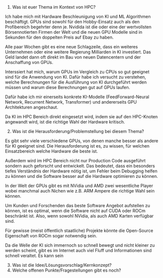 1. Was ist euer Thema im Kontext von HPC?

Ich habe mich mit Hardware Beschleunigung von KI und ML Algorithmen
beschäftigt. GPUs sind sowohl für den Hobby-Einsatz auch als den
Profibereich begehrter denn je. Nvidida ist die oder eine der
wertvollsten Börsennotierten Firmen der Welt und die neuen GPU Modelle
sind in Sekunden für den doppelten Preis auf Ebay zu haben.

Alle paar Wochen gibt es eine neue Schlagzeile, dass ein weiteres Unternehmen
oder eine weitere Regierung Milliarden in KI investiert. Das Geld
landet dann oft direkt im Bau von neuen Datencentern und
der Anschaffung von GPUs.

Interssiert hat mich, warum GPUs im Vergleich zu CPUs so gut geeignet
sind für die Anwendung von KI. Dafür habe ich versucht zu verstehen,
welche Berechnungen für die Ausführung von KI durchgeführt werden
müssen und warum diese Berechnungen gut auf GPUs laufen.

Dafür habe ich mir einerseits konkrete KI-Modelle (FeedForward-Neural Network,
Recurrent Network, Transformer) und andererseits GPU Architekturen angeschaut.

Da KI im HPC Bereich direkt eingesetzt wird, indem sie auf den HPC-Knoten
angewandt wird, ist die richtige Wahl der Hardware kritisch.

2. Was ist die Herausforderung/Problemstellung bei diesem Thema?

Es gibt sehr viele verschiedene GPUs, von denen manche besser als
andere für KI geeignet sind. Die Herausforderung ist es, zu wissen,
für welchen Einsatzbereich welche Hardware die beste ist.

Außerdem wird im HPC Bereich nicht nur Production Code ausgeführt sondern
auch geforscht und entwickelt. Das bedeutet, dass ein besonders
tiefes Verständnis der Hardware nötig ist, um Fehler beim Debugging
helfen zu können und die Software besser auf die Hardware optimieren zu können.

In der Welt der GPUs gibt es mit NVidia und AMD zwei wesentliche Player wobei
manchmal auch Nichen wie z.B. ARM Ampere die richtige Wahl sein können.

Um Kunden und Forschenden das beste Software Angebot aufstellen zu können,
ist es optimal, wenn die Software nicht auf CUDA oder ROCm beschränkt ist.
Also, wenn sowohl NVidia, als auch AMD Karten verfügbar sind.

Für gewisse (meist öffentlich staatliche) Projekte könnte die Open-Source
Eigenschaft von ROCm sogar notwendig sein.

Da die Welle der KI sich immernoch so schnell bewegt und nicht kleiner
zu werden scheint, gibt es im Internet auch viel Fluff und Informationen
sind schnell veraltet. Es kann sein

3. Was ist die Idee/Lösungsvorschlag/Kernkonzept?
4. Welche offenen Punkte/Fragestellungen gibt es noch?
